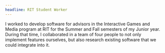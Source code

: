 ```yaml
---
headline: RIT Student Worker
---
```

I worked to develop software for advisors in the Interactive Games and Media program at RIT for the Summer and Fall semesters of my Junior year. During that time, I collaborated in a team of four people to not only implement features ourselves, but also research existing software that we could integrate into it.
<!-- end -->